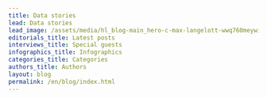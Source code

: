 ```yaml
---
title: Data stories
lead: Data stories
lead_image: /assets/media/hl_blog-main_hero-c-max-langelott-wwq760meywi-unsplash-c.jpeg
editorials_title: Latest posts
interviews_title: Special guests
infographics_title: Infographics
categories_title: Categories
authors_title: Authors
layout: blog
permalink: /en/blog/index.html
---
```

